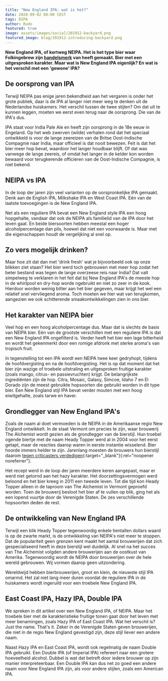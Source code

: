 ```yaml
---
title: "New England IPA: wat is het?"
date: 2020-09-02 08:00 CEST
tags: DIPA
author: Rudo
featured: true
image: assets/images/social/201912-backyard.png
featured_image: blog/201912-introducing-backyard.png
---
```


__New England IPA, of kortweg NEIPA. Het is het type bier waar Folkingebrew zijn [handelsmerk](/bieren/) van heeft gemaakt. Bier met een uitgesproken karakter. Maar wat is New England IPA eigenlijk? En wat is het verschil met een 'gewone' IPA?__

## De oorsprong van IPA

Terwijl NEIPA pas enige jaren bekendheid aan het vergaren is onder het grote publiek, daar is de IPA al langer niet meer weg te denken uit de Nederlandse huiskamers. Het verschil tussen de twee stijlen? Om dat uit te kunnen leggen, moeten we eerst even terug naar de oorsprong. Die van de IPA's dus.

IPA staat voor India Pale Ale en heeft zijn oorsprong in de 18e eeuw in Engeland. Op het web zwerven (wilde) verhalen rond dat het speciaal ontwikkeld is voor de lange zeereizen van de Britse Oost-Indische Compagnie naar India, maar officieel is dat nooit bewezen. Feit is dat het bier meer hop bevat, waardoor het langer houdbaar blijft. Of dat was vanwege de lange zeereis, of omdat het langer in de kelder kon worden bewaard voor terugkerende officieren van de Oost-Indische Compagnie, is niet bekend.

## NEIPA vs IPA

In de loop der jaren zijn veel varianten op de oorspronkelijke IPA gemaakt. Denk aan de English IPA, Milkshake IPA en West Coast IPA. Eén van de laatste toevoegingen is de New England IPA.

Net als een reguliere IPA bevat een New England style IPA een hoog hopgehalte, vandaar dat ook de NEIPA als familielid van de IPA door het leven gaat. En beide biersoorten hebben meestal een hoger alcoholpercentage dan pils, hoewel dat niet een voorwaarde is. Maar met die eigenschappen houdt de vergelijking al snel op.

## Zo vers mogelijk drinken?

Maar hoe zit dat dan met 'drink fresh' wat je bijvoorbeeld ook op onze blikken ziet staan? Het bier werd toch gebrouwen met meer hop zodat het beter bestand was tegen de lange overzeese reis naar India? Dat valt simpelweg te verklaren in het feit dat bij New England IPA's de meeste hop in de whirlpool en dry-hop worde ngebruikt en niet zo zeer in de kook. Hierdoor worden weinig bitter aan het bier gegeven, maar krijgt het wel een relatief snel vervliegend aroma. Toch moeten we hier wat van terugkomen, aangezien we ook schitterende smaakontwikkelingen zien in ons bier.

## Het karakter van NEIPA bier

Veel hop en een hoog alcoholpercentage dus. Maar dat is slechts de basis van NEIPA bier. Eén van de grootste verschillen met een reguliere IPA is dat een New England IPA ongefilterd is. Verder heeft het bier een lage bitterheid en wordt het gekenmerkt door een romige afdronk met sterke aroma's van tropisch fruit.

In tegenstelling tot een IPA wordt een NEIPA twee keer gedryhopt, tijdens de hoofdvergisting en na de hoofdvergisting. Het is op dat moment dat het bier zijn wazige of troebele uitstraling en uitgesproken fruitige karakter (zoals mango, citrus- en passievruchten) krijgt. De belangrijkste ingrediënten zijn de hop. Citra, Mosaic, Galaxy, Simcoe, Idaho 7 en El Dorado zijn de meest gebruikte hopsoorten die gebruikt worden in dit type bier. Een New England stijl IPA bevat verder mouten met een hoog eiwitgehalte, zoals tarwe en haver.

## Grondlegger van New England IPA's

Zoals de naam al doet vermoeden is de NEIPA in de Amerikaanse regio New England ontwikkelt. In de staat Vermont om precies te zijn, waar brouwerij The Alchemist wordt gezien als de grondlegger van de bierstijl. Hun troebel ogende biertje met de naam Heady Topper werd al in 2004 voor het eerst getapt, maar de reacties daarop waren in eerste instantie wisselend. Bier hoorde immers helder te zijn. Jarenlang moesten de brouwers hun bierstijl daarom [tegen criticasters verdedigen](https://www.thrillist.com/drink/nation/new-england-ipas-best-beer-style){:target="_blank"}{:rel="noopener noreferrer"}.

Het recept werd in de loop der jaren meerdere keren aangepast, maar er werd niet getornd aan het hazy karakter. Het doorzettingsvermogen werd beloond en het bier kreeg in 2011 een tweede leven. Tot die tijd kon Heady Topper alleen in de taproom van The Alchemist in Vermont geproefd worden. Toen de brouwerij besloot het bier af te vullen op blik, ging het als een lopend vuurtje door de Verenigde Staten. De zes verschillende hopsoorten deden de rest.

## De ontwikkeling van New England IPA

Terwijl een blik Heady Topper tegenwoordig enkele tientallen dollars waard is op de zwarte markt, is de ontwikkeling van NEIPA's niet meer te stoppen. Dat de populariteit geen grenzen kent maakt het aantal brouwerijen dat zich gespecialiseerd heeft in deze bierstijl wel duidelijk. Al snel na het succes van The Alchemist volgden andere brouwerijen aan de oostkust van Amerika. Tegenwoordig wordt de NEIPA door brouwerijen over de hele wereld gebrouwen. Wij vormen daarop geen uitzondering.

Wereldwijd hebben bierbrouwerijen, groot en klein, de nieuwste stijl IPA omarmd. Het zal niet lang meer duren voordat de reguliere IPA in de huiskamers wordt ingeruild voor een troebele New England IPA.

## East Coast IPA, Hazy IPA, Double IPA

We spreken in dit artikel over een New England IPA, of NEIPA. Maar het troebele bier met de karakteristieke fruitige tonen gaat door het leven met meer benamingen, zoals Hazy IPA of East Coast IPA. Wat het verschil is? Just the name. That's it. Zeker in de Verenigde Staten geven brouwerijen, die niet in de regio New England gevestigd zijn, deze stijl liever een andere naam.

Naast Hazy IPA en East Coast IPA, wordt ook regelmatig de naam Double IPA gebruikt. Een Double IPA (of Imperial IPA) refereert naar een grotere hoeveelheid alcohol. Dubbel is wat dat betreft door iedere brouwer op zijn manier interpreteerbaar. Een Double IPA kan dus net zo goed een andere naam voor New England IPA zijn, als voor andere stijlen, zoals een American IPA.
